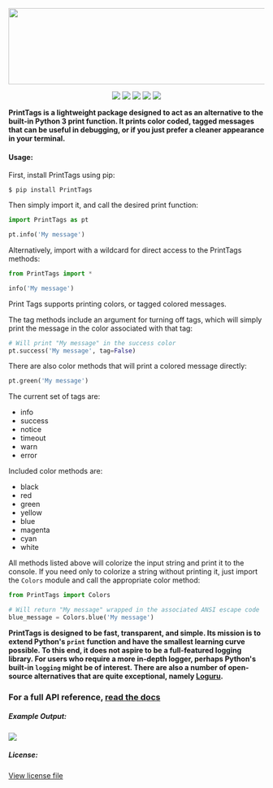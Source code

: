 
<p align="center">
 <img width="650" height="150" src="https://raw.githubusercontent.com/MichaelDylan77/PrintTags/master/logo_large.png">
</p>

<p align="center">
  <a href="https://travis-ci.com/MichaelDylan77/PrintTags"><img src="https://travis-ci.com/MichaelDylan77/PrintTags.svg?branch=master"></a>
  <a href="https://pypi.org/project/PrintTags/"><img src="https://img.shields.io/pypi/v/PrintTags.svg"></a>
  <a href="https://github.com/MichaelDylan77/PrintTags/issues"><img src="https://img.shields.io/github/issues/michaeldylan77/PrintTags.svg"></a>
  <a href="https://coveralls.io/github/MichaelDylan77/PrintTags?branch=master"><img src="https://coveralls.io/repos/github/MichaelDylan77/PrintTags/badge.svg?branch=master"></a>
  <a href="https://github.com/MichaelDylan77/PrintTags/blob/master/LICENSE.md"><img src="https://img.shields.io/apm/l/vim-mode.svg"></a>
</p>

**PrintTags is a lightweight package designed to act as an alternative to the built-in Python 3 
print function. It prints color coded, tagged messages that can be useful in debugging, or if you 
just prefer a cleaner appearance in your terminal.**



#### Usage:

First, install PrintTags using pip:
```terminal
$ pip install PrintTags
```

Then simply import it, and call the desired print function:
```python
import PrintTags as pt

pt.info('My message')
```
Alternatively, import with a wildcard for direct access to the PrintTags methods:
```python
from PrintTags import *

info('My message')
```

Print Tags supports printing colors, or tagged colored messages. 

The tag methods include an argument for turning off tags, which will 
simply print the message in the color associated with that tag:
```python
# Will print "My message" in the success color
pt.success('My message', tag=False)
```
There are also color methods that will print a colored message directly:
```python
pt.green('My message')
```

The current set of tags are:

* info
* success
* notice
* timeout
* warn
* error

Included color methods are:

* black
* red
* green
* yellow
* blue
* magenta
* cyan
* white

All methods listed above will colorize the input string and print it to the console. If you need only to colorize a string without printing it, just import the `Colors` module and call the appropriate color method:

```python
from PrintTags import Colors

# Will return "My message" wrapped in the associated ANSI escape code
blue_message = Colors.blue('My message')
```

**PrintTags is designed to be fast, transparent, and simple. Its mission is
to extend Python's `print` function and have the smallest learning curve possible. 
To this end, it does not aspire to be a full-featured logging library. For users who require a more
in-depth logger, perhaps Python's built-in `logging` might be of interest.
There are also a number of open-source alternatives that are quite exceptional, namely
[Loguru](https://github.com/Delgan/loguru/blob/master/README.rst).**

### For a full API reference, [read the docs](https://printtags.readthedocs.io)

##### Example Output:

![](https://raw.githubusercontent.com/MichaelDylan77/PrintTags/master/example.png)


##### License:

[View license file](LICENSE.md)
